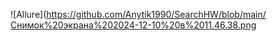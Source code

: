 ![Allure](https://github.com/Anytik1990/SearchHW/blob/main/Снимок%20экрана%202024-12-10%20в%2011.46.38.png

